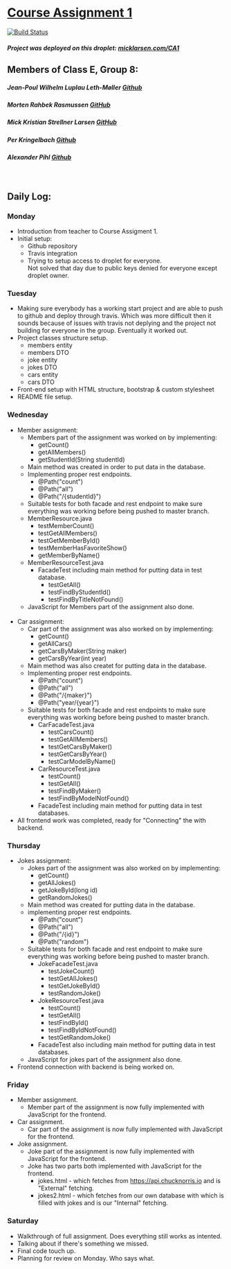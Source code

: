 # [Course Assignment 1](https://docs.google.com/document/d/1XT94iw0TpKjK2c1hXhCj8wPPOwogTVME0hsONbEf4F4/edit)  
 [![Build Status](https://travis-ci.org/Jean-Poul/3semCourseAssignment1.svg?branch=master)](https://travis-ci.org/Jean-Poul/3semCourseAssignment1)
  
##### Project was deployed on this droplet: [micklarsen.com/CA1](https://micklarsen.com/CA1/)
  
## Members of Class E, Group 8:
  ##### Jean-Poul Wilhelm Luplau Leth-Møller [Github](https://github.com/Jean-Poul)
  ##### Morten Rahbek Rasmussen [GitHub](https://github.com/Amazingh0rse)
  ##### Mick Kristian Strellner Larsen [GitHub](https://github.com/MivleDK)
  ##### Per Kringelbach [Github](https://github.com/cph-pk)
  ##### Alexander Pihl [Github](https://github.com/AlexanderPihl)
   
 <br>
  
## Daily Log:
### **Monday**
- Introduction from teacher to Course Assigment 1.
- Initial setup:
  - Github repository
  - Travis integration
  - Trying to setup access to droplet for everyone.  
    Not solved that day due to public keys denied for everyone except droplet owner.
      
### **Tuesday**
- Making sure everybody has a working start project and are able to push to github and deploy through travis. Which was more difficult then it sounds because of issues with travis not deplying and the project not building for everyone in the group. Eventually it worked out.
- Project classes structure setup.
  - members entity
  - members DTO
  - joke entity
  - jokes DTO
  - cars entity
  - cars DTO
- Front-end setup with HTML structure, bootstrap & custom stylesheet
- README file setup.
  
### **Wednesday**
- Member assignment:
  - Members part of the assignment was worked on by implementing:
      - getCount()
      - getAllMembers()
      - getStudentId(String studentId)
  - Main method was created in order to put data in the database.
  - Implementing proper rest endpoints.
    - @Path("count")
    - @Path("all")
    - @Path("/{studentId}")
  - Suitable tests for both facade and rest endpoint to make sure everything was working before being pushed to master branch.
  - MemberResource.java
      - testMemberCount()
      - testGetAllMembers()
      - testGetMemberById()
      - testMemberHasFavoriteShow()
      - getMemberByName()
  - MemberResourceTest.java
    - FacadeTest including main method for putting data in test database.
        - testGetAll()
        - testFindByStudentId()
        - testFindByTitleNotFound()
  - JavaScript for Members part of the assignment also done. 
  <br>
-  Car assignment:
    - Car part of the assignment was also worked on by implementing:
      - getCount()
      - getAllCars()
      - getCarsByMaker(String maker)
      - getCarsByYear(int year)
    - Main method was also createt for putting data in the database.
    - Implementing proper rest endpoints.
      - @Path("count")
      - @Path("all")
      - @Path("/{maker}")
      - @Path("year/{year}")
     - Suitable tests for both facade and rest endpoints to make sure everything was working before being pushed to master branch.
       - CarFacadeTest.java
         - testCarsCount()
         - testGetAllMembers()
         - testGetCarsByMaker()
         - testGetCarsByYear()
         - testCarModelByName()
       - CarResourceTest.java
         - testCount()
         - testGetAll()
         - testFindByMaker()
         - testFindByModelNotFound()
       - FacadeTest including main method for putting data in test databases.
- All frontend work was completed, ready for "Connecting" the with backend.

### **Thursday**
-  Jokes assignment:
    - Jokes part of the assignment was also worked on by implementing:
      - getCount()
      - getAllJokes()
      - getJokeById(long id)
      - getRandomJokes()
    - Main method was created for putting data in the database.
    - implementing proper rest endpoints.
      - @Path("count")
      - @Path("all")
      - @Path("/{id}")
      - @Path("random")
     - Suitable tests for both facade and rest endpoint to make sure everything was working before being pushed to master branch.
       - JokeFacadeTest.java
         - testJokeCount()
         - testGetAllJokes()
         - testGetJokeById()
         - testRandomJoke()
       - JokeResourceTest.java
         - testCount()
         - testGetAll()
         - testFindById()
         - testFindByIdNotFound()
         - testGetRandomJoke()
       - FacadeTest also including main method for putting data in test databases.
     - JavaScript for jokes part of the assignment also done. 
- Frontend connection with backend is being worked on. 

### **Friday**
- Member assignment.
  - Member part of the assignment is now fully implemented with JavaScript for the frontend. 
- Car assignment.
  - Car part of the assignment is now fully implemented with JavaScript for the frontend.
- Joke assignment.
  - Joke part of the assignment is now fully implemented with JavaScript for the frontend.
  - Joke has two parts both implemented with JavaScript for the frontend.
    - jokes.html - which fetches from https://api.chucknorris.io and is "External" fetching. 
    - jokes2.html - which fetches from our own database with which is filled with jokes and is our "Internal" fetching.

### **Saturday**
- Walkthrough of full assignment. Does everything still works as intented. 
- Talking about if there's something we missed.
- Final code touch up.
- Planning for review on Monday. Who says what.